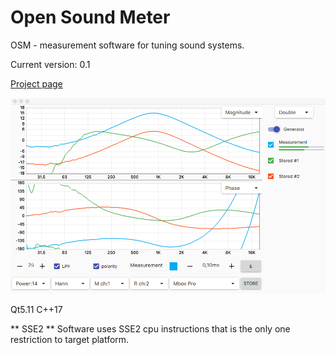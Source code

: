 # Open Sound Meter
OSM - measurement software for tuning sound systems.

Current version: 0.1

[Project page](https://psmokotnin.github.io/osm/)

![](/docs/images/screens/dualchart.png)

Qt5.11 C++17

** SSE2 **
Software uses SSE2 cpu instructions that is the only one restriction to target platform.

